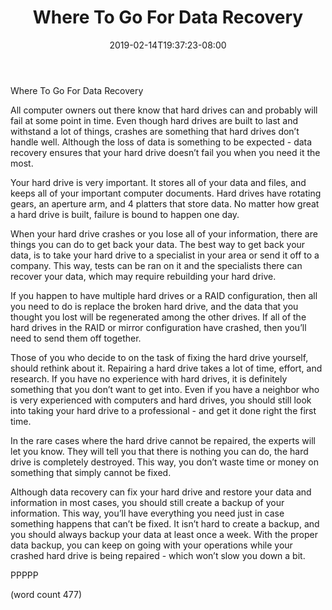 ﻿---
title: "Where To Go For Data Recovery"
date: 2019-02-14T19:37:23-08:00
description: "Data Recovery Tips for Web Success"
featured_image: "/images/Data Recovery.jpg"
tags: ["Data Recovery"]
---

Where To Go For Data Recovery

All computer owners out there know that hard drives can and probably will fail at some point in time.  Even though hard drives are built to last and withstand a lot of things, crashes are something that hard drives don’t handle well.  Although the loss of data is something to be expected - data recovery ensures that your hard drive doesn’t fail you when you need it the most.

Your hard drive is very important.  It stores all of your data and files, and keeps all of your important computer documents.  Hard drives have rotating gears, an aperture arm, and 4 platters that store data.  No matter how great a hard drive is built, failure is bound to happen one day.

When your hard drive crashes or you lose all of your information, there are things you can do to get back your data.  The best way to get back your data, is to take your hard drive to a specialist in your area or send it off to a company.  This way, tests can be ran on it and the specialists there can recover your data, which may require rebuilding your hard drive.

If you happen to have multiple hard drives or a RAID configuration, then all you need to do is replace the broken hard drive, and the data that you thought you lost will be regenerated among the other drives.  If all of the hard drives in the RAID or mirror configuration have crashed, then you’ll need to send them off together.

Those of you who decide to on the task of fixing the hard drive yourself, should rethink about it.  Repairing a hard drive takes a lot of time, effort, and research.  If you have no experience with hard drives, it is definitely something that you don’t want to get into.  Even if you have a neighbor who is very experienced with computers and hard drives, you should still look into taking your hard drive to a professional - and get it done right the first time.

In the rare cases where the hard drive cannot be repaired, the experts will let you know.  They will tell you that there is nothing you can do, the hard drive is completely destroyed.  This way, you don’t waste time or money on something that simply cannot be fixed.

Although data recovery can fix your hard drive and restore your data and information in most cases, you should still create a backup of your information.  This way, you’ll have everything you need just in case something happens that can’t be fixed.  It isn’t hard to create a backup, and you should always backup your data at least once a week.  With the proper data backup, you can keep on going with your operations while your crashed hard drive is being repaired - which won’t slow you down a bit.

PPPPP

(word count 477)

